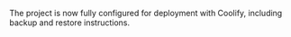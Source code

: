 The project is now fully configured for deployment with Coolify, including backup and restore instructions.
